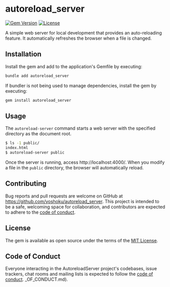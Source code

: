 # autoreload_server

[![Gem Version](https://badge.fury.io/rb/autoreload_server.svg)](https://badge.fury.io/rb/autoreload_server)
[![License](https://img.shields.io/badge/License-MIT-yellowgreen.svg)](https://github.com/yoshoku/autoreload_server/blob/main/LICENSE.txt)

A simple web server for local development that provides an auto-reloading feature. It automatically refreshes the browser when a file is changed.

## Installation

Install the gem and add to the application's Gemfile by executing:

```bash
bundle add autoreload_server
```

If bundler is not being used to manage dependencies, install the gem by executing:

```bash
gem install autoreload_server
```

## Usage

The `autoreload-server` command starts a web server with the specified directory as the document root.

```sh
$ ls -1 public/
index.html
$ autoreload-server public
```

Once the server is running, access http://localhost:4000/.
When you modify a file in the `public` directory, the browser will automatically reload.

## Contributing

Bug reports and pull requests are welcome on GitHub at https://github.com/yoshoku/autoreload_server.
This project is intended to be a safe, welcoming space for collaboration, and contributors are expected to adhere to the [code of conduct](https://github.com/yoshoku/autoreload_server/blob/main/CODE_OF_CONDUCT.md).

## License

The gem is available as open source under the terms of the [MIT License](https://opensource.org/licenses/MIT).

## Code of Conduct

Everyone interacting in the AutoreloadServer project's codebases, issue trackers, chat rooms and mailing lists is expected to follow the [code of conduct](https://github.com/yoshoku/autoreload_server/blob/main/CODE_OF_CONDUCT.md).
_OF_CONDUCT.md).
